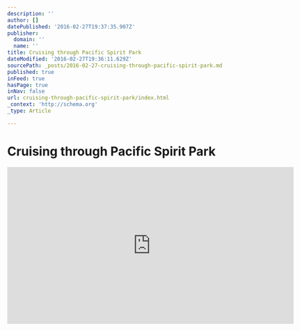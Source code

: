 ```yaml
---
description: ''
author: []
datePublished: '2016-02-27T19:37:35.907Z'
publisher:
  domain: ''
  name: ''
title: Cruising through Pacific Spirit Park
dateModified: '2016-02-27T19:36:11.629Z'
sourcePath: _posts/2016-02-27-cruising-through-pacific-spirit-park.md
published: true
inFeed: true
hasPage: true
inNav: false
url: cruising-through-pacific-spirit-park/index.html
_context: 'http://schema.org'
_type: Article

---
```

# Cruising through Pacific Spirit Park

<iframe src="https://cdn.embedly.com/widgets/media.html?src=http%3A%2F%2Fscontent.cdninstagram.com%2Ft50.2886-16%2F12767181_194709047560587_1954852231_n.mp4&amp;src_secure=1&amp;url=https%3A%2F%2Fwww.instagram.com%2Fp%2FBCRkaWTl4dK%2F&amp;image=https%3A%2F%2Fscontent.cdninstagram.com%2Ft51.2885-15%2Fe15%2F12747805_1580055325647942_517798574_n.jpg%3Fig_cache_key%3DMTE5Mzg5NTUxNjU2MTcwNDc3OA%253D%253D.2&amp;key=b7d04c9b404c499eba89ee7072e1c4f7&amp;type=video%2Fmp4&amp;schema=instagram" width="658" height="360" scrolling="no" frameborder="0" allowfullscreen="allowfullscreen" style=""></iframe>